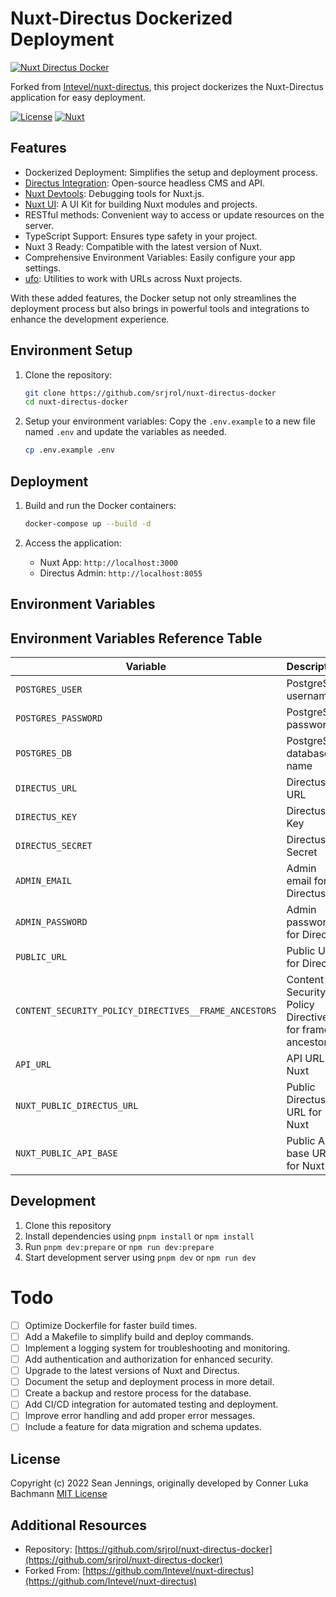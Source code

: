 # Nuxt-Directus Dockerized Deployment

[![Nuxt Directus Docker](https://raw.githubusercontent.com/srjrol/nuxt-directus-docker/main/docs/public/cover.png)](https://nuxt-directus.site/)

Forked from [Intevel/nuxt-directus](https://github.com/Intevel/nuxt-directus), this project dockerizes the Nuxt-Directus application for easy deployment.

[![License][license-src]][license-href]
[![Nuxt][nuxt-src]][nuxt-href]

## Features

- Dockerized Deployment: Simplifies the setup and deployment process.
- [Directus Integration](https://github.com/directus/directus): Open-source headless CMS and API.
- [Nuxt Devtools](https://github.com/nuxt/devtools): Debugging tools for Nuxt.js.
- [Nuxt UI](https://github.com/nuxt/ui): A UI Kit for building Nuxt modules and projects.
- RESTful methods: Convenient way to access or update resources on the server.
- TypeScript Support: Ensures type safety in your project.
- Nuxt 3 Ready: Compatible with the latest version of Nuxt.
- Comprehensive Environment Variables: Easily configure your app settings.
- [ufo](https://github.com/unjs/ufo): Utilities to work with URLs across Nuxt projects.

With these added features, the Docker setup not only streamlines the deployment process but also brings in powerful tools and integrations to enhance the development experience.
## Environment Setup

1. Clone the repository:
   ```bash
   git clone https://github.com/srjrol/nuxt-directus-docker
   cd nuxt-directus-docker
   ```

2. Setup your environment variables:
   Copy the `.env.example` to a new file named `.env` and update the variables as needed.
   ```bash
   cp .env.example .env
   ```

## Deployment

1. Build and run the Docker containers:
   ```bash
   docker-compose up --build -d
   ```

2. Access the application:
   - Nuxt App: `http://localhost:3000`
   - Directus Admin: `http://localhost:8055`

## Environment Variables

## Environment Variables Reference Table

| Variable                                       | Description                                                   |
|------------------------------------------------|---------------------------------------------------------------|
| `POSTGRES_USER`                                | PostgreSQL username                                           |
| `POSTGRES_PASSWORD`                            | PostgreSQL password                                           |
| `POSTGRES_DB`                                  | PostgreSQL database name                                      |
| `DIRECTUS_URL`                                 | Directus URL                                                  |
| `DIRECTUS_KEY`                                 | Directus Key                                                  |
| `DIRECTUS_SECRET`                              | Directus Secret                                               |
| `ADMIN_EMAIL`                                  | Admin email for Directus                                      |
| `ADMIN_PASSWORD`                               | Admin password for Directus                                   |
| `PUBLIC_URL`                                   | Public URL for Directus                                       |
| `CONTENT_SECURITY_POLICY_DIRECTIVES__FRAME_ANCESTORS` | Content Security Policy Directives for frame ancestors |
| `API_URL`                                      | API URL for Nuxt                                              |
| `NUXT_PUBLIC_DIRECTUS_URL`                     | Public Directus URL for Nuxt                                  |
| `NUXT_PUBLIC_API_BASE`                         | Public API base URL for Nuxt                                  |


## Development

1. Clone this repository
2. Install dependencies using `pnpm install` or `npm install`
3. Run `pnpm dev:prepare` or `npm run dev:prepare`
4. Start development server using `pnpm dev` or `npm run dev`

# Todo

- [ ] Optimize Dockerfile for faster build times.
- [ ] Add a Makefile to simplify build and deploy commands.
- [ ] Implement a logging system for troubleshooting and monitoring.
- [ ] Add authentication and authorization for enhanced security.
- [ ] Upgrade to the latest versions of Nuxt and Directus.
- [ ] Document the setup and deployment process in more detail.
- [ ] Create a backup and restore process for the database.
- [ ] Add CI/CD integration for automated testing and deployment.
- [ ] Improve error handling and add proper error messages.
- [ ] Include a feature for data migration and schema updates.

## License

Copyright (c) 2022 Sean Jennings, originally developed by Conner Luka Bachmann
[MIT License](./LICENSE)

## Additional Resources

- Repository: [https://github.com/srjrol/nuxt-directus-docker](https://github.com/srjrol/nuxt-directus-docker)
- Forked From: [https://github.com/Intevel/nuxt-directus](https://github.com/Intevel/nuxt-directus)

[license-src]: https://img.shields.io/npm/l/nuxt-directus.svg?style=flat&colorA=18181B&colorB=28CF8D
[license-href]: https://npmjs.com/package/nuxt-directus
[nuxt-src]: https://img.shields.io/badge/Nuxt-18181B?logo=nuxt.js
[nuxt-href]: https://nuxt.com
